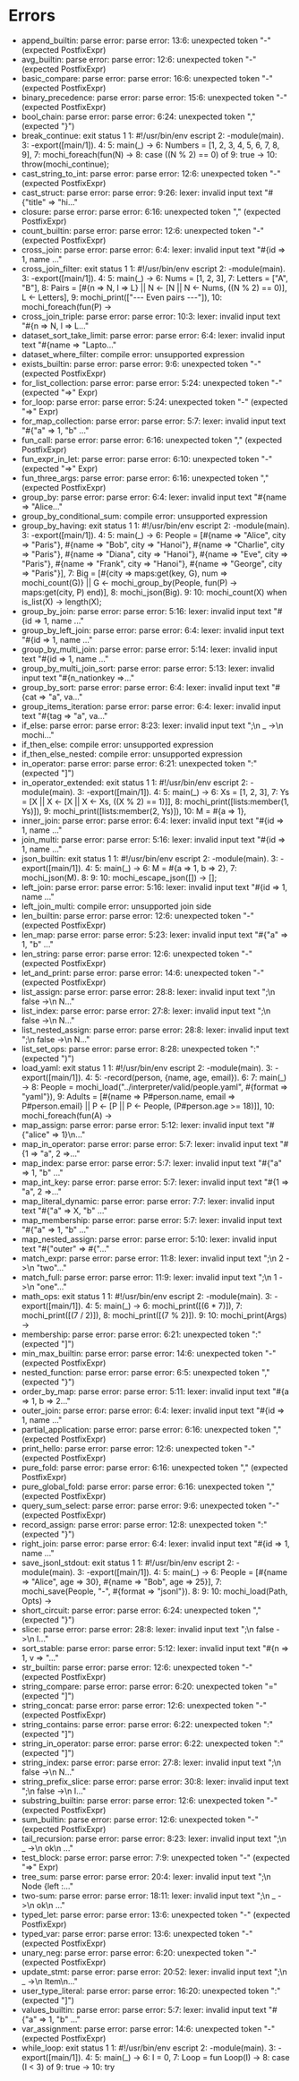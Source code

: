 # Errors

- append_builtin: parse error: parse error: 13:6: unexpected token "-" (expected PostfixExpr)
- avg_builtin: parse error: parse error: 12:6: unexpected token "-" (expected PostfixExpr)
- basic_compare: parse error: parse error: 16:6: unexpected token "-" (expected PostfixExpr)
- binary_precedence: parse error: parse error: 15:6: unexpected token "-" (expected PostfixExpr)
- bool_chain: parse error: parse error: 6:24: unexpected token "," (expected "}")
- break_continue: exit status 1
  1: #!/usr/bin/env escript
  2: -module(main).
  3: -export([main/1]).
  4: 
  5: main(_) ->
  6: 	Numbers = [1, 2, 3, 4, 5, 6, 7, 8, 9],
  7: 	mochi_foreach(fun(N) ->
  8: 				case ((N % 2) == 0) of
  9: 			true ->
 10: 				throw(mochi_continue);
- cast_string_to_int: parse error: parse error: 12:6: unexpected token "-" (expected PostfixExpr)
- cast_struct: parse error: parse error: 9:26: lexer: invalid input text "#{\"title\" => \"hi..."
- closure: parse error: parse error: 6:16: unexpected token "," (expected PostfixExpr)
- count_builtin: parse error: parse error: 12:6: unexpected token "-" (expected PostfixExpr)
- cross_join: parse error: parse error: 6:4: lexer: invalid input text "#{id => 1, name ..."
- cross_join_filter: exit status 1
  1: #!/usr/bin/env escript
  2: -module(main).
  3: -export([main/1]).
  4: 
  5: main(_) ->
  6: 	Nums = [1, 2, 3],
  7: 	Letters = ["A", "B"],
  8: 	Pairs = [#{n => N, l => L} || N <- [N || N <- Nums, ((N % 2) == 0)], L <- Letters],
  9: 	mochi_print(["--- Even pairs ---"]),
 10: 	mochi_foreach(fun(P) ->
- cross_join_triple: parse error: parse error: 10:3: lexer: invalid input text "#{n => N, l => L..."
- dataset_sort_take_limit: parse error: parse error: 6:4: lexer: invalid input text "#{name => \"Lapto..."
- dataset_where_filter: compile error: unsupported expression
- exists_builtin: parse error: parse error: 9:6: unexpected token "-" (expected PostfixExpr)
- for_list_collection: parse error: parse error: 5:24: unexpected token "-" (expected "=>" Expr)
- for_loop: parse error: parse error: 5:24: unexpected token "-" (expected "=>" Expr)
- for_map_collection: parse error: parse error: 5:7: lexer: invalid input text "#{\"a\" => 1, \"b\" ..."
- fun_call: parse error: parse error: 6:16: unexpected token "," (expected PostfixExpr)
- fun_expr_in_let: parse error: parse error: 6:10: unexpected token "-" (expected "=>" Expr)
- fun_three_args: parse error: parse error: 6:16: unexpected token "," (expected PostfixExpr)
- group_by: parse error: parse error: 6:4: lexer: invalid input text "#{name => \"Alice..."
- group_by_conditional_sum: compile error: unsupported expression
- group_by_having: exit status 1
  1: #!/usr/bin/env escript
  2: -module(main).
  3: -export([main/1]).
  4: 
  5: main(_) ->
  6: 	People = [#{name => "Alice", city => "Paris"}, #{name => "Bob", city => "Hanoi"}, #{name => "Charlie", city => "Paris"}, #{name => "Diana", city => "Hanoi"}, #{name => "Eve", city => "Paris"}, #{name => "Frank", city => "Hanoi"}, #{name => "George", city => "Paris"}],
  7: 	Big = [#{city => maps:get(key, G), num => mochi_count(G)} || G <- mochi_group_by(People, fun(P) -> maps:get(city, P) end)],
  8: 	mochi_json(Big).
  9: 
 10: mochi_count(X) when is_list(X) -> length(X);
- group_by_join: parse error: parse error: 5:16: lexer: invalid input text "#{id => 1, name ..."
- group_by_left_join: parse error: parse error: 6:4: lexer: invalid input text "#{id => 1, name ..."
- group_by_multi_join: parse error: parse error: 5:14: lexer: invalid input text "#{id => 1, name ..."
- group_by_multi_join_sort: parse error: parse error: 5:13: lexer: invalid input text "#{n_nationkey =>..."
- group_by_sort: parse error: parse error: 6:4: lexer: invalid input text "#{cat => \"a\", va..."
- group_items_iteration: parse error: parse error: 6:4: lexer: invalid input text "#{tag => \"a\", va..."
- if_else: parse error: parse error: 8:23: lexer: invalid input text ";\n  _ ->\n  mochi..."
- if_then_else: compile error: unsupported expression
- if_then_else_nested: compile error: unsupported expression
- in_operator: parse error: parse error: 6:21: unexpected token ":" (expected "]")
- in_operator_extended: exit status 1
  1: #!/usr/bin/env escript
  2: -module(main).
  3: -export([main/1]).
  4: 
  5: main(_) ->
  6: 	Xs = [1, 2, 3],
  7: 	Ys = [X || X <- [X || X <- Xs, ((X % 2) == 1)]],
  8: 	mochi_print([lists:member(1, Ys)]),
  9: 	mochi_print([lists:member(2, Ys)]),
 10: 	M = #{a => 1},
- inner_join: parse error: parse error: 6:4: lexer: invalid input text "#{id => 1, name ..."
- join_multi: parse error: parse error: 5:16: lexer: invalid input text "#{id => 1, name ..."
- json_builtin: exit status 1
  1: #!/usr/bin/env escript
  2: -module(main).
  3: -export([main/1]).
  4: 
  5: main(_) ->
  6: 	M = #{a => 1, b => 2},
  7: 	mochi_json(M).
  8: 
  9: 
 10: mochi_escape_json([]) -> [];
- left_join: parse error: parse error: 5:16: lexer: invalid input text "#{id => 1, name ..."
- left_join_multi: compile error: unsupported join side
- len_builtin: parse error: parse error: 12:6: unexpected token "-" (expected PostfixExpr)
- len_map: parse error: parse error: 5:23: lexer: invalid input text "#{\"a\" => 1, \"b\" ..."
- len_string: parse error: parse error: 12:6: unexpected token "-" (expected PostfixExpr)
- let_and_print: parse error: parse error: 14:6: unexpected token "-" (expected PostfixExpr)
- list_assign: parse error: parse error: 28:8: lexer: invalid input text ";\n  false ->\n  N..."
- list_index: parse error: parse error: 27:8: lexer: invalid input text ";\n  false ->\n  N..."
- list_nested_assign: parse error: parse error: 28:8: lexer: invalid input text ";\n  false ->\n  N..."
- list_set_ops: parse error: parse error: 8:28: unexpected token ":" (expected ")")
- load_yaml: exit status 1
  1: #!/usr/bin/env escript
  2: -module(main).
  3: -export([main/1]).
  4: 
  5: -record(person, {name, age, email}).
  6: 
  7: main(_) ->
  8: 	People = mochi_load("../interpreter/valid/people.yaml", #{format => "yaml"}),
  9: 	Adults = [#{name => P#person.name, email => P#person.email} || P <- [P || P <- People, (P#person.age >= 18)]],
 10: 	mochi_foreach(fun(A) ->
- map_assign: parse error: parse error: 5:12: lexer: invalid input text "#{\"alice\" => 1}\n..."
- map_in_operator: parse error: parse error: 5:7: lexer: invalid input text "#{1 => \"a\", 2 =>..."
- map_index: parse error: parse error: 5:7: lexer: invalid input text "#{\"a\" => 1, \"b\" ..."
- map_int_key: parse error: parse error: 5:7: lexer: invalid input text "#{1 => \"a\", 2 =>..."
- map_literal_dynamic: parse error: parse error: 7:7: lexer: invalid input text "#{\"a\" => X, \"b\" ..."
- map_membership: parse error: parse error: 5:7: lexer: invalid input text "#{\"a\" => 1, \"b\" ..."
- map_nested_assign: parse error: parse error: 5:10: lexer: invalid input text "#{\"outer\" => #{\"..."
- match_expr: parse error: parse error: 11:8: lexer: invalid input text ";\n  2 ->\n  \"two\"..."
- match_full: parse error: parse error: 11:9: lexer: invalid input text ";\n  1 ->\n  \"one\"..."
- math_ops: exit status 1
  1: #!/usr/bin/env escript
  2: -module(main).
  3: -export([main/1]).
  4: 
  5: main(_) ->
  6: 	mochi_print([(6 * 7)]),
  7: 	mochi_print([(7 / 2)]),
  8: 	mochi_print([(7 % 2)]).
  9: 
 10: mochi_print(Args) ->
- membership: parse error: parse error: 6:21: unexpected token ":" (expected "]")
- min_max_builtin: parse error: parse error: 14:6: unexpected token "-" (expected PostfixExpr)
- nested_function: parse error: parse error: 6:5: unexpected token "," (expected "}")
- order_by_map: parse error: parse error: 5:11: lexer: invalid input text "#{a => 1, b => 2..."
- outer_join: parse error: parse error: 6:4: lexer: invalid input text "#{id => 1, name ..."
- partial_application: parse error: parse error: 6:16: unexpected token "," (expected PostfixExpr)
- print_hello: parse error: parse error: 12:6: unexpected token "-" (expected PostfixExpr)
- pure_fold: parse error: parse error: 6:16: unexpected token "," (expected PostfixExpr)
- pure_global_fold: parse error: parse error: 6:16: unexpected token "," (expected PostfixExpr)
- query_sum_select: parse error: parse error: 9:6: unexpected token "-" (expected PostfixExpr)
- record_assign: parse error: parse error: 12:8: unexpected token ":" (expected "}")
- right_join: parse error: parse error: 6:4: lexer: invalid input text "#{id => 1, name ..."
- save_jsonl_stdout: exit status 1
  1: #!/usr/bin/env escript
  2: -module(main).
  3: -export([main/1]).
  4: 
  5: main(_) ->
  6: 	People = [#{name => "Alice", age => 30}, #{name => "Bob", age => 25}],
  7: 	mochi_save(People, "-", #{format => "jsonl"}).
  8: 
  9: 
 10: mochi_load(Path, Opts) ->
- short_circuit: parse error: parse error: 6:24: unexpected token "," (expected "}")
- slice: parse error: parse error: 28:8: lexer: invalid input text ";\n  false ->\n  I..."
- sort_stable: parse error: parse error: 5:12: lexer: invalid input text "#{n => 1, v => \"..."
- str_builtin: parse error: parse error: 12:6: unexpected token "-" (expected PostfixExpr)
- string_compare: parse error: parse error: 6:20: unexpected token "=" (expected "]")
- string_concat: parse error: parse error: 12:6: unexpected token "-" (expected PostfixExpr)
- string_contains: parse error: parse error: 6:22: unexpected token ":" (expected "]")
- string_in_operator: parse error: parse error: 6:22: unexpected token ":" (expected "]")
- string_index: parse error: parse error: 27:8: lexer: invalid input text ";\n  false ->\n  N..."
- string_prefix_slice: parse error: parse error: 30:8: lexer: invalid input text ";\n  false ->\n  I..."
- substring_builtin: parse error: parse error: 12:6: unexpected token "-" (expected PostfixExpr)
- sum_builtin: parse error: parse error: 12:6: unexpected token "-" (expected PostfixExpr)
- tail_recursion: parse error: parse error: 8:23: lexer: invalid input text ";\n  _ ->\n  ok\n  ..."
- test_block: parse error: parse error: 7:9: unexpected token "-" (expected "=>" Expr)
- tree_sum: parse error: parse error: 20:4: lexer: invalid input text ";\n  Node {left :..."
- two-sum: parse error: parse error: 18:11: lexer: invalid input text ";\n  _ ->\n  ok\n  ..."
- typed_let: parse error: parse error: 13:6: unexpected token "-" (expected PostfixExpr)
- typed_var: parse error: parse error: 13:6: unexpected token "-" (expected PostfixExpr)
- unary_neg: parse error: parse error: 6:20: unexpected token "-" (expected PostfixExpr)
- update_stmt: parse error: parse error: 20:52: lexer: invalid input text ";\n  _ ->\n  Item\n..."
- user_type_literal: parse error: parse error: 16:20: unexpected token ":" (expected "]")
- values_builtin: parse error: parse error: 5:7: lexer: invalid input text "#{\"a\" => 1, \"b\" ..."
- var_assignment: parse error: parse error: 14:6: unexpected token "-" (expected PostfixExpr)
- while_loop: exit status 1
  1: #!/usr/bin/env escript
  2: -module(main).
  3: -export([main/1]).
  4: 
  5: main(_) ->
  6: 	I = 0,
  7: 	Loop = fun Loop(I) ->
  8: 		case (I < 3) of
  9: 			true ->
 10: 				try
